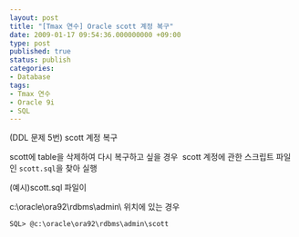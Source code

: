 ```yaml
---
layout: post
title: "[Tmax 연수] Oracle scott 계정 복구"
date: 2009-01-17 09:54:36.000000000 +09:00
type: post
published: true
status: publish
categories:
- Database
tags:
- Tmax 연수
- Oracle 9i
- SQL
---
```

(DDL 문제 5번) scott 계정 복구

scott에 table을 삭제하여 다시 복구하고 싶을 경우 
scott 계정에 관한 스크립트 파일인 `scott.sql`을 찾아 실행

(예시)scott.sql 파일이

c:\oracle\ora92\rdbms\admin\ 위치에 있는 경우

```
SQL> @c:\oracle\ora92\rdbms\admin\scott
```
